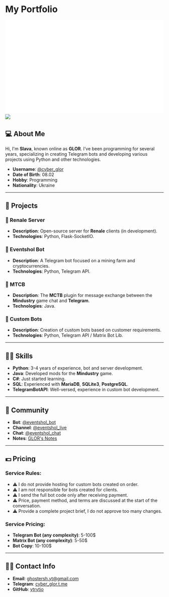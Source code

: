 # My Portfolio

![](https://raw.githubusercontent.com/ytrytio/stats/master/generated/overview.svg#gh-dark-mode-only)
![](https://raw.githubusercontent.com/ytrtytio/stats/master/generated/languages.svg#gh-dark-mode-only)

## 💻 About Me

Hi, I'm **Slava**, known online as **GLOR**. I’ve been programming for several years, specializing in creating Telegram bots and developing various projects using Python and other technologies.

- **Username**: [@cyber_glor](https://t.me/cyber_glor)
- **Date of Birth**: 08.02
- **Hobby**: Programming
- **Nationality**: Ukraine

---

## 📂 Projects

### 🔧 Renale Server

- **Description**: Open-source server for **Renale** clients (in development).
- **Technologies**: Python, Flask-SocketIO.

### 🔧 Eventshol Bot

- **Description**: A Telegram bot focused on a mining farm and cryptocurrencies.
- **Technologies**: Python, Telegram API.

### 🔧 MTCB

- **Description**: The **MCTB** plugin for message exchange between the **Mindustry** game chat and **Telegram**.
- **Technologies**: Java.

### 🔧 Custom Bots

- **Description**: Creation of custom bots based on customer requirements.
- **Technologies**: Python, Telegram API / Matrix Bot Lib.

---

## 🧑‍💻 Skills

- **Python**: 3-4 years of experience, bot and server development.
- **Java**: Developed mods for the **Mindustry** game.
- **C#**: Just started learning.
- **SQL**: Experienced with **MariaDB**, **SQLite3**, **PostgreSQL**.
- **TelegramBotAPI**: Well-versed, experience in custom bot development.

---

## 💬 Community

- **Bot**: [@eventshol_bot](https://t.me/eventshol_bot)
- **Channel**: [@eventshol_live](https://t.me/eventshol_live)
- **Chat**: [@eventshol_chat](https://t.me/eventshol_chat)
- **Notes**: [GLOR's Notes](https://t.me/+issjToWOV0FkZDU6)

---

## 💵 Pricing

### Service Rules:

- ⚠️ I do not provide hosting for custom bots created on order.
- ⚠️ I am not responsible for bots created for clients.
- ⚠️ I send the full bot code only after receiving payment.
- ⚠️ Price, payment method, and terms are discussed at the start of the conversation.
- ⚠️ Provide a complete project brief, I do not approve too many changes.

### Service Pricing:

- **Telegram Bot (any complexity)**: 5-100$
- **Matrix Bot (any complexity)**: 5-50$
- **Bot Copy**: 10-100$

---

## 🧑‍💼 Contact Info

- **Email**: [ghostersh.yt@gmail.com](mailto:ghostersh.yt@gmail.com)
- **Telegram**: [cyber_glor.t.me](https://t.me/cyber_glor)
- **GitHub**: [ytrytio](https://github.com/ytrytio)
